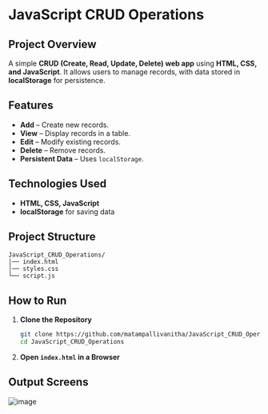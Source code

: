 # JavaScript CRUD Operations

## Project Overview
A simple **CRUD (Create, Read, Update, Delete) web app** using **HTML, CSS, and JavaScript**. It allows users to manage records, with data stored in **localStorage** for persistence.

## Features
- **Add** – Create new records.
- **View** – Display records in a table.
- **Edit** – Modify existing records.
- **Delete** – Remove records.
- **Persistent Data** – Uses `localStorage`.

##  Technologies Used
- **HTML, CSS, JavaScript**
- **localStorage** for saving data

## Project Structure
```
JavaScript_CRUD_Operations/
│── index.html
│── styles.css
└── script.js
```

##  How to Run
1. **Clone the Repository**
   ```sh
   git clone https://github.com/matampallivanitha/JavaScript_CRUD_Operations.git
   cd JavaScript_CRUD_Operations
   ```
2. **Open `index.html` in a Browser**

## Output Screens
![image](https://github.com/user-attachments/assets/673fb472-6d7a-4a1f-afa1-7529affec04a)

